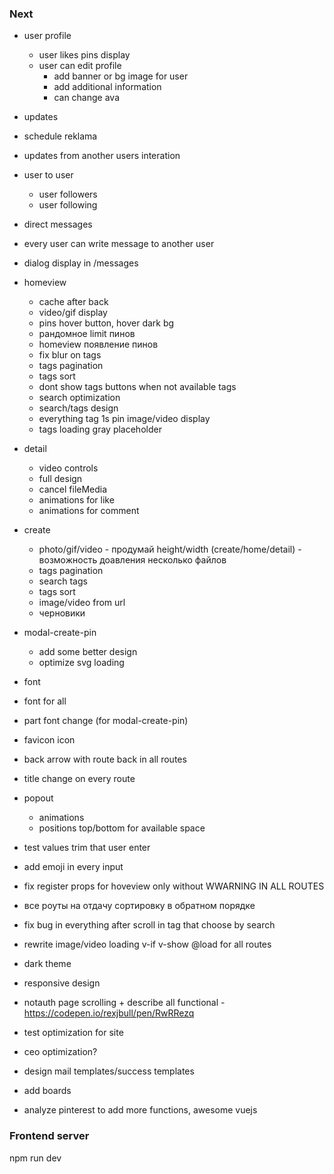 ### Next
- user profile
  - user likes pins display
  - user can edit profile
    - add banner or bg image for user
    - add additional information
    - can change ava

- updates
 - schedule reklama
 - updates from another users interation

- user to user
  - user followers
  - user following

- direct messages
 - every user can write message to another user
 - dialog display in /messages

- homeview
  - cache after back
  - video/gif display
  - pins hover button, hover dark bg
  - рандомное limit пинов
  - homeview появление пинов
  - fix blur on tags
  - tags pagination
  - tags sort
  - dont show tags buttons when not available tags
  - search optimization
  - search/tags design
  - everything tag 1s pin image/video display
  - tags loading gray placeholder

- detail
  - video controls
  - full design
  - cancel fileMedia
  - animations for like
  - animations for comment

- create 
  - photo/gif/video - продумай height/width (create/home/detail) - возможность доавления несколько файлов
  - tags pagination
  - search tags
  - tags sort
  - image/video from url
  - черновики

- modal-create-pin
  - add some better design
  - optimize svg loading

- font
 - font for all
 - part font change (for modal-create-pin)

- favicon icon

- back arrow with route back in all routes

- title change on every route

- popout
  - animations
  - positions top/bottom for available space

- test values trim that user enter

- add emoji in every input

- fix register props for hoveview only without WWARNING IN ALL ROUTES

- все роуты на отдачу сортировку в обратном порядке

- fix bug in everything after scroll in tag that choose by search

- rewrite image/video loading v-if v-show @load for all routes

- dark theme

- responsive design

- notauth page scrolling + describe all functional - https://codepen.io/rexjbull/pen/RwRRezq

- test optimization for site

- ceo optimization?

- design mail templates/success templates

- add boards

- analyze pinterest to add more functions, awesome vuejs

### Frontend server
npm run dev
